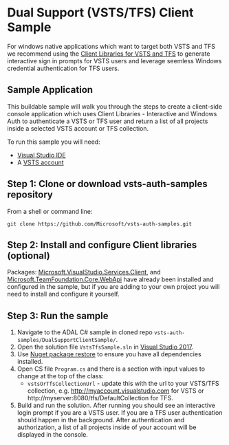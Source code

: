 # Dual Support (VSTS/TFS) Client Sample

For windows native applications which want to target both VSTS and TFS we recommend using the [Client Libraries for VSTS and TFS](https://www.visualstudio.com/en-us/docs/integrate/get-started/client-libraries/dotnet) to generate interactive sign in prompts for VSTS users and leverage seemless Windows credential authentication for TFS users.

## Sample Application

This buildable sample will walk you through the steps to create a client-side console application which uses Client Libraries - Interactive and Windows Auth to authenticate a VSTS or TFS user and return a list of all projects inside a selected VSTS account or TFS collection.

To run this sample you will need:
* [Visual Studio IDE](https://www.visualstudio.com/vs/)
* A [VSTS account](https://www.visualstudio.com/team-services/)

## Step 1: Clone or download vsts-auth-samples repository

From a shell or command line: 
```no-highlight
git clone https://github.com/Microsoft/vsts-auth-samples.git
```

## Step 2: Install and configure Client libraries (optional)

Packages: [Microsoft.VisualStudio.Services.Client](https://www.nuget.org/packages/Microsoft.VisualStudio.Services.Client), and [Microsoft.TeamFoundation.Core.WebApi](https://www.nuget.org/packages/Microsoft.TeamFoundationServer.Client) have already been installed and configured in the sample, but if you are adding to your own project you will need to install and configure it yourself.

## Step 3: Run the sample

1. Navigate to the ADAL C# sample in cloned repo `vsts-auth-samples/DualSupportClientSample/`.
2. Open the solution file `VstsTfsSample.sln` in [Visual Studio 2017](https://www.visualstudio.com/downloads/).
3. Use [Nuget package restore](https://docs.microsoft.com/en-us/nuget/consume-packages/package-restore) to ensure you have all dependencies installed.
4. Open CS file `Program.cs` and there is a section with input values to change at the top of the class:
    * `vstsOrTfsCollectionUrl` - update this with the url to your VSTS/TFS collection, e.g. http://myaccount.visualstudio.com for VSTS or http://myserver:8080/tfs/DefaultCollection for TFS.
5. Build and run the solution. After running you should see an interactive login prompt if you are a VSTS user. If you are a TFS user authentication should happen in the background. After authentication and authorization, a list of all projects inside of your account will be displayed in the console.

